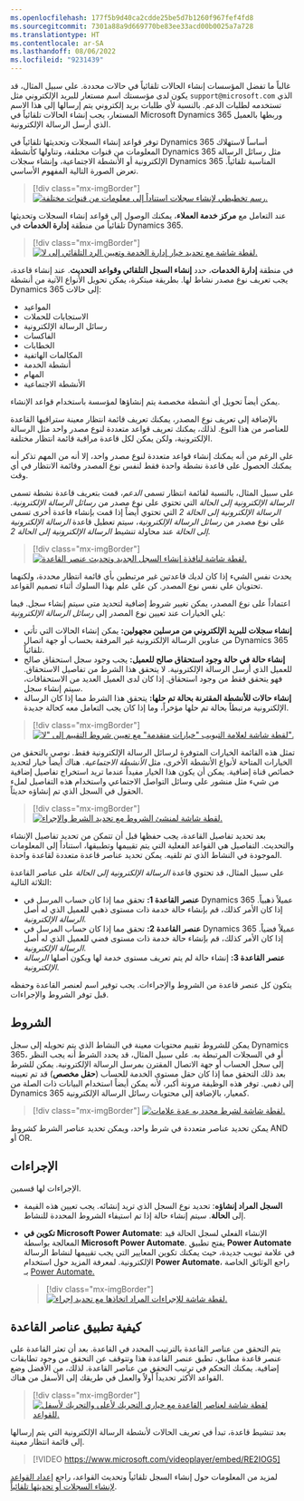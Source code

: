 ```yaml
---
ms.openlocfilehash: 177f5b9d40ca2cdde25be5d7b1260f967fef4fd8
ms.sourcegitcommit: 7301a88a9d669770be83ee33acd00b0025a7a728
ms.translationtype: HT
ms.contentlocale: ar-SA
ms.lasthandoff: 08/06/2022
ms.locfileid: "9231439"
---
```

غالباً ما تفضل المؤسسات إنشاء الحالات تلقائياً في حالات محددة. على سبيل المثال، قد يكون لدى مؤسستك اسم مستعار للبريد الإلكتروني مثل `support@microsoft.com` الذي تستخدمه لطلبات الدعم. بالنسبة لأي طلبات بريد إلكتروني يتم إرسالها إلى هذا الاسم المستعار، يجب إنشاء الحالات تلقائياً في Microsoft Dynamics 365 وربطها بالعميل الذي أرسل الرسالة الإلكترونية.

توفر قواعد إنشاء السجلات وتحديثها تلقائياً في Dynamics 365 أساساً لاستهلاك المعلومات من قنوات مختلفة، وتناولها كأنشطة Dynamics 365 مثل رسائل الرسالة الإلكترونية أو الأنشطة الاجتماعية، وإنشاء سجلات Dynamics 365 المناسبة تلقائياً. تعرض الصورة التالية المفهوم الأساسي.

> [!div class="mx-imgBorder"]
> [![رسم تخطيطي لإنشاء سجلات استناداً إلى معلومات من قنوات مختلفة.](../media/cm_unit3_6.png)](../media/cm_unit3_6.png#lightbox)

عند التعامل مع **مركز خدمة العملاء‬**، يمكنك الوصول إلى قواعد إنشاء السجلات وتحديثها تلقائياً من منطقة **إدارة الخدمات** في Dynamics 365. 

> [!div class="mx-imgBorder"]
> [![لقطة شاشة مع تحديد خيار إدارة الخدمة وتعيين الرد التلقائي إلى لا.](../media/cm-unit-3-8.png)](../media/cm-unit-3-8.png#lightbox)

في منطقة **إدارة الخدمات**، حدد **إنشاء السجل التلقائي وقواعد التحديث**. عند إنشاء قاعدة، يجب تعريف نوع مصدر نشاط لها. بطريقة مبتكرة، يمكن تحويل الأنواع الآتية من أنشطة Dynamics 365 إلى حالات:

- المواعيد
- الاستجابات للحملات
- رسائل الرسالة الإلكترونية
- الفاكسات
- الخطابات
- المكالمات الهاتفية
- أنشطة الخدمة
- المهام
- الأنشطة الاجتماعية

يمكن أيضاً تحويل أي أنشطة مخصصة يتم إنشاؤها لمؤسسة باستخدام قواعد الإنشاء.

بالإضافة إلى تعريف نوع المصدر، يمكنك تعريف قائمة انتظار معينة ستراقبها القاعدة للعناصر من هذا النوع. لذلك، يمكنك تعريف قواعد متعددة لنوع مصدر واحد مثل الرسالة الإلكترونية، ولكن يمكن لكل قاعدة مراقبة قائمة انتظار مختلفة.

على الرغم من أنه يمكنك إنشاء قواعد متعددة لنوع مصدر واحد، إلا أنه من المهم تذكر أنه يمكنك الحصول على قاعدة نشطة واحدة فقط لنفس نوع المصدر وقائمة الانتظار في أي وقت.

على سبيل المثال، بالنسبة لقائمة انتظار تسمى *الدعم*، قمت بتعريف قاعدة نشطة تسمى *الرسالة الإلكترونية إلى الحالة* التي تحتوي على نوع مصدر من *رسائل الرسالة الإلكترونية*. إذا قمت بإنشاء قاعدة أخرى تسمى *‎الرسالة الإلكترونية إلى الحالة 2* التي تحتوي أيضاً على نوع مصدر من *رسائل الرسالة الإلكترونية*، سيتم تعطيل قاعدة *الرسالة الإلكترونية إلى الحالة* عند محاولة تنشيط *الرسالة الإلكترونية إلى الحالة 2*.

> [!div class="mx-imgBorder"]
> [![لقطة شاشة لنافذة إنشاء السجل الجديد وتحديث عنصر القاعدة.](../media/cm-unit-3-11.png)](../media/cm-unit-3-11.png#lightbox)


يحدث نفس الشيء إذا كان لديك قاعدتين غير مرتبطين بأي قائمة انتظار محددة، ولكنهما تحتويان على نفس نوع المصدر. كن على علم بهذا السلوك أثناء تصميم القواعد.

اعتماداً على نوع المصدر، يمكن تغيير شروط إضافية لتحديد متى سيتم إنشاء سجل. فيما يلي الخيارات عند تعيين نوع المصدر إلى *رسائل الرسالة الإلكترونية*:

- **إنشاء سجلات للبريد الإلكتروني من مرسلين مجهولين:** يمكن إنشاء الحالات التي تأتي من عناوين الرسالة الإلكترونية غير المرفقة بحساب أو جهة اتصال Dynamics 365 تلقائياً.
- **إنشاء حالة في حالة وجود استحقاق صالح للعميل:** يجب وجود سجل استحقاق صالح للعميل الذي أرسل الرسالة الإلكترونية. لا يتحقق هذا الشرط من تفاصيل الاستحقاق. فهو يتحقق فقط من وجود استحقاق. إذا كان لدى العميل العديد من الاستحقاقات، سيتم إنشاء سجل.
- **إنشاء حالات للأنشطة المقترنة بحالة تم حلها:** يتحقق هذا الشرط مما إذا كان الرسالة الإلكترونية مرتبطاً بحالة تم حلها مؤخراً، وما إذا كان يجب التعامل معه كحالة جديدة.
 
> [!div class="mx-imgBorder"]
> [![لقطة شاشة لعلامة التبويب "خيارات متقدمة" مع تعيين شروط التقييم إلى "لا".](../media/cm-unit-3-10.png)](../media/cm-unit-3-10.png#lightbox)

تمثل هذه القائمة الخيارات المتوفرة لرسائل الرسالة الإلكترونية فقط. نوصي بالتحقق من الخيارات المتاحة لأنواع الأنشطة الأخرى، مثل *الأنشطة الاجتماعية*. هناك أيضاً خيار لتحديد خصائص قناة إضافية. يمكن أن يكون هذا الخيار مفيداً عندما تريد استخراج تفاصيل إضافية من شيء مثل منشور على وسائل التواصل الاجتماعي واستخدام هذه التفاصيل لملء الحقول في السجل الذي تم إنشاؤه حديثاً.

> [!div class="mx-imgBorder"]
> [![لقطة شاشة لمنشئ الشروط مع تحديد الشرط والإجراء.](../media/cm_unit3_2.png)](../media/cm_unit3_2.png#lightbox)


بعد تحديد تفاصيل القاعدة، يجب حفظها قبل أن تتمكن من تحديد تفاصيل الإنشاء والتحديث. التفاصيل هي القواعد الفعلية التي يتم تقييمها وتطبيقها، استناداً إلى المعلومات الموجودة في النشاط الذي تم تلقيه. يمكن تحديد عناصر قاعدة متعددة لقاعدة واحدة.

على سبيل المثال، قد تحتوي قاعدة *الرسالة الإلكترونية إلى الحالة* على عناصر القاعدة الثلاثة التالية:

- **عنصر القاعدة 1:** تحقق مما إذا كان حساب المرسل في Dynamics 365 عميلاً ذهبياً. إذا كان الأمر كذلك، قم بإنشاء حالة خدمة ذات مستوى ذهبي للعميل الذي له أصل *الرسالة الإلكترونية*.
- **عنصر القاعدة 2:** تحقق مما إذا كان حساب المرسل في Dynamics 365 عميلاً فضياً. إذا كان الأمر كذلك، قم بإنشاء حالة خدمة ذات مستوى فضي للعميل الذي له أصل *الرسالة الإلكترونية*.
- **عنصر القاعدة 3:** إنشاء حالة لم يتم تعريف مستوى خدمة لها ويكون أصلها *الرسالة الإلكترونية*.

يتكون كل عنصر قاعدة من الشروط والإجراءات. يجب توفير اسم لعنصر القاعدة وحفظه قبل توفر الشروط والإجراءات.

## <a name="conditions"></a>الشروط

يمكن للشروط تقييم محتويات معينة في النشاط الذي يتم تحويله إلى سجل Dynamics 365، أو في السجلات المرتبطة به. على سبيل المثال، قد يحدد الشرط أنه يجب النظر إلى سجل الحساب أو جهة الاتصال المقترن بمرسل الرسالة الإلكترونية. يمكن للشرط بعد ذلك التحقق مما إذا كان حقل مستوى الخدمة للحساب (**حقل مخصص**) قد تم تعيينه إلى *ذهبي*. توفر هذه الوظيفة مرونة أكبر، لأنه يمكن أيضاً استخدام البيانات ذات الصلة من Dynamics 365 كمعيار، بالإضافة إلى محتويات رسائل الرسالة الإلكترونية.

> [!div class="mx-imgBorder"]
> [![لقطة شاشة لشرط محدد به عدة علامات.](../media/cm_unit3_7.png)](../media/cm_unit3_7.png#lightbox)

يمكن تحديد عناصر متعددة في شرط واحد، ويمكن تحديد عناصر الشرط كشروط AND أو OR.

## <a name="actions"></a>الإجراءات‬

الإجراءات لها قسمين. 

- **السجل المراد إنشاؤه**: تحديد نوع السجل الذي تريد إنشائه. يجب تعيين هذه القيمة إلى **الحالة**. سيتم إنشاء حالة إذا تم استيفاء الشروط المحددة للنشاط.  

- **تكوين في Microsoft Power Automate**: الإنشاء الفعلي لسجل الحالة قيد المعالجة بواسطة **Microsoft Power Automate**.  يفتح تطبيق **Power Automate** في علامة تبويب جديدة، حيث يمكنك تكوين المعايير التي يجب تقييمها لنشاط الرسالة الإلكترونية. لمعرفة المزيد حول استخدام **Power Automate**، راجع الوثائق الخاصة بـ [Power Automate.](/power-automate/getting-started)

  > [!div class="mx-imgBorder"]
  > [![لقطة شاشة للإجراءات المراد اتخاذها مع تحديد إجراء.](../media/cm-unit-3-9.png)](../media/cm-unit-3-9.png#lightbox)

## <a name="how-rule-items-are-applied"></a>كيفية تطبيق عناصر القاعدة

يتم التحقق من عناصر القاعدة بالترتيب المحدد في القاعدة. بعد أن تعثر القاعدة على عنصر قاعدة مطابق، تطبق عنصر القاعدة هذا وتتوقف عن التحقق من وجود تطابقات إضافية. يمكنك التحكم في ترتيب التحقق من عناصر القاعدة. لذلك، من الأفضل وضع القواعد الأكثر تحديداً أولاً والعمل في طريقك إلى الأسفل من هناك.

> [!div class="mx-imgBorder"]
> [![لقطة شاشة لعناصر القاعدة مع خياري التحريك لأعلى والتحريك لأسفل للقواعد.](../media/cm_unit3_5.png)](../media/cm_unit3_5.png#lightbox)


بعد تنشيط قاعدة، تبدأ في تعريف الحالات لأنشطة الرسالة الإلكترونية التي يتم إرسالها إلى قائمة انتظار معينة.

> [!VIDEO https://www.microsoft.com/videoplayer/embed/RE2IOG5]

لمزيد من المعلومات حول إنشاء السجل تلقائياً وتحديث القواعد، راجع [إعداد القواعد لإنشاء السجلات أو تحديثها تلقائياً](/dynamics365/customer-engagement/customer-service/set-up-rules-to-automatically-create-or-update-records).
